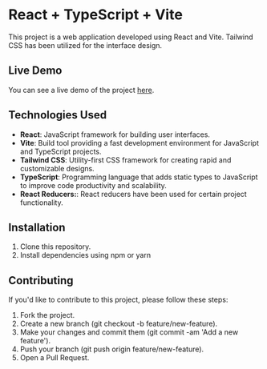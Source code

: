 # React + TypeScript + Vite

This project is a web application developed using React and Vite. Tailwind CSS has been utilized for the interface design.

## Live Demo

You can see a live demo of the project [here](https://6613c8b62f17ff8837c01960--magenta-crostata-5288d4.netlify.app/).

## Technologies Used

- **React**: JavaScript framework for building user interfaces.
- **Vite**: Build tool providing a fast development environment for JavaScript and TypeScript projects.
- **Tailwind CSS**: Utility-first CSS framework for creating rapid and customizable designs.
- **TypeScript**: Programming language that adds static types to JavaScript to improve code productivity and scalability.
- **React Reducers:**: React reducers have been used for certain project functionality.

## Installation

1. Clone this repository.
2. Install dependencies using npm or yarn

## Contributing
If you'd like to contribute to this project, please follow these steps:

1. Fork the project.
2. Create a new branch (git checkout -b feature/new-feature).
3. Make your changes and commit them (git commit -am 'Add a new feature').
4. Push your branch (git push origin feature/new-feature).
5. Open a Pull Request.